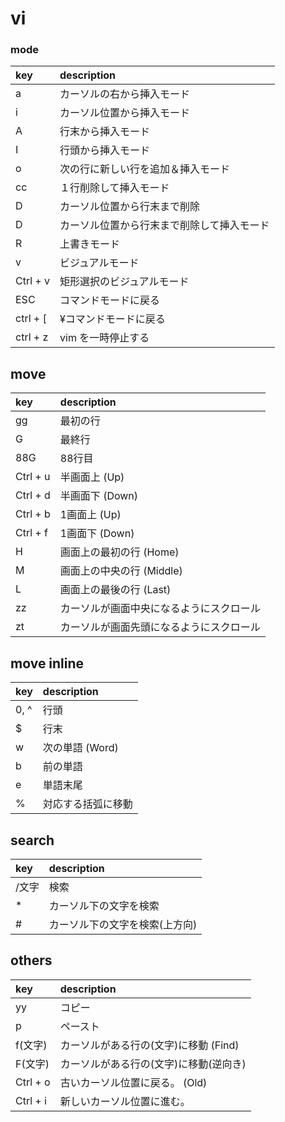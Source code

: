 # vi

### mode
|key|description|
|:---|:---|
|a|カーソルの右から挿入モード|
|i|カーソル位置から挿入モード|
|A|行末から挿入モード|
|I|行頭から挿入モード|
|o|次の行に新しい行を追加＆挿入モード|
|cc|１行削除して挿入モード|
|D|カーソル位置から行末まで削除|
|D|カーソル位置から行末まで削除して挿入モード|
|R|上書きモード|
|v|ビジュアルモード|
|Ctrl + v|矩形選択のビジュアルモード|
|ESC|コマンドモードに戻る|
|ctrl + [|¥コマンドモードに戻る|
|ctrl + z|vim を一時停止する|

## move
|key|description|
|:---|:---|
|gg|最初の行|
|G|最終行|
|88G|88行目|
|Ctrl + u|半画面上 (Up)|
|Ctrl + d|半画面下 (Down)|
|Ctrl + b|1画面上 (Up)|
|Ctrl + f|1画面下 (Down)|
|H|画面上の最初の行 (Home)|
|M|画面上の中央の行 (Middle)|
|L|画面上の最後の行 (Last)|
|zz|カーソルが画面中央になるようにスクロール|
|zt|カーソルが画面先頭になるようにスクロール|

## move inline
|key|description|
|:---|:---|
|0, ^|行頭|
|$|行末|
|w|次の単語 (Word)|
|b|前の単語|
|e|単語末尾|
|%|対応する括弧に移動|

## search
|key|description|
|:---|:---|
|/文字|検索|
|*|カーソル下の文字を検索|
|#|カーソル下の文字を検索(上方向)|

## others
|key|description|
|:---|:---|
|yy|コピー|
|p|ペースト|
|f(文字)|カーソルがある行の(文字)に移動 (Find)|
|F(文字)|カーソルがある行の(文字)に移動(逆向き)|
|Ctrl + o|古いカーソル位置に戻る。 (Old)|
|Ctrl + i|新しいカーソル位置に進む。|
